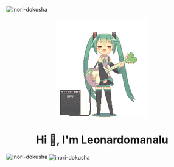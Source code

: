 <p align="left"> <img src="https://komarev.com/ghpvc/?username=inori-dokusha&label=Profile%20views&color=0e75b6&style=flat" alt="inori-dokusha" /> </p>
<div align="center">
  <img src="guitar-amp-electric-guitar.gif">
</div>
<h1 align="center">Hi 👋, I'm Leonardomanalu</h1>

<p><img align="left" src="https://github-readme-stats.vercel.app/api/top-langs?username=inori-dokusha&show_icons=true&locale=en&layout=donut&theme=vue-dark" alt="inori-dokusha" /></p>

<p>&nbsp;<img align="center" src="https://github-readme-stats.vercel.app/api?username=inori-dokusha&show_icons=true&locale=en&theme=vue-dark" alt="inori-dokusha" /></p>
